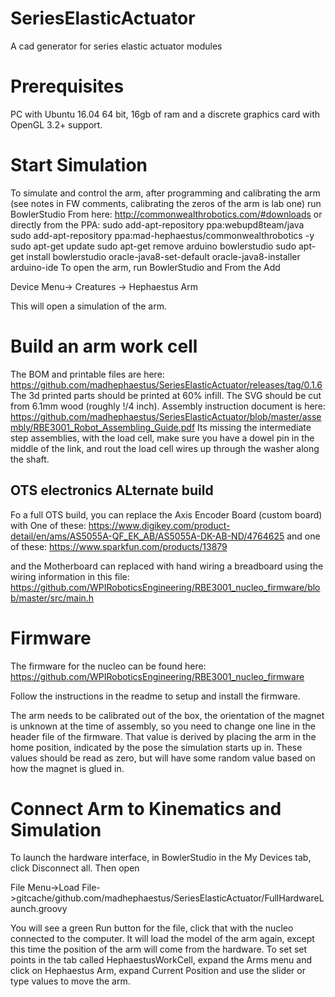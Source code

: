 # SeriesElasticActuator
A cad generator for series elastic actuator modules

# Prerequisites

PC with Ubuntu 16.04 64 bit, 16gb of ram and a discrete graphics card with OpenGL 3.2+ support. 
# Start Simulation
To simulate and control the arm, after programming and calibrating the arm (see notes in FW comments, calibrating the zeros of the arm is lab one) run BowlerStudio
From here: 
http://commonwealthrobotics.com/#downloads
or directly from the PPA:
	sudo add-apt-repository ppa:webupd8team/java
	sudo add-apt-repository ppa:mad-hephaestus/commonwealthrobotics -y
	sudo apt-get update
	sudo apt-get remove arduino bowlerstudio 
	sudo apt-get install bowlerstudio oracle-java8-set-default oracle-java8-installer arduino-ide
To open the arm, run BowlerStudio and From the Add 

Device Menu-> Creatures -> Hephaestus Arm

This will open a simulation of the arm. 
# Build an arm work cell
The BOM and printable files are here: https://github.com/madhephaestus/SeriesElasticActuator/releases/tag/0.1.6
The 3d printed parts should be printed at 60% infill. The SVG should be cut from 6.1mm wood (roughly !/4 inch). Assembly instruction document is here:
https://github.com/madhephaestus/SeriesElasticActuator/blob/master/assembly/RBE3001_Robot_Assembling_Guide.pdf
Its missing the intermediate step assemblies, with the load cell, make sure you have a dowel pin in the middle of the link, and rout the load cell wires up through the washer along the shaft. 
## OTS electronics ALternate build
Fo a full OTS build, you can replace the Axis Encoder Board (custom board) with One of these:
https://www.digikey.com/product-detail/en/ams/AS5055A-QF_EK_AB/AS5055A-DK-AB-ND/4764625
and one of these: 
https://www.sparkfun.com/products/13879

and the Motherboard can replaced with hand wiring a breadboard using the wiring information in this file:
https://github.com/WPIRoboticsEngineering/RBE3001_nucleo_firmware/blob/master/src/main.h

# Firmware
The firmware for the nucleo can be found here:
https://github.com/WPIRoboticsEngineering/RBE3001_nucleo_firmware

Follow the instructions in the readme to setup and install the firmware. 

The arm needs to be calibrated out of the box, the orientation of the magnet is unknown at the time of assembly, so you need to change one line in the header file of the firmware. That value is derived by placing the arm in the home position, indicated by the pose the simulation starts up in. These values should be read as zero, but will have some random value based on how the magnet is glued in. 
# Connect Arm to Kinematics and Simulation
To launch the hardware interface, in BowlerStudio in the My Devices tab, click Disconnect all. Then open 

File Menu->Load File->gitcache/github.com/madhephaestus/SeriesElasticActuator/FullHardwareLaunch.groovy		


You will see a green Run button for the file, click that with the nucleo connected to the computer. It will load the model of the arm again, except this time the position of the arm will come from the hardware. To set set points in the tab called HephaestusWorkCell, expand the Arms menu and click on Hephaestus Arm, expand Current Position and use the slider or type values to move the arm.
